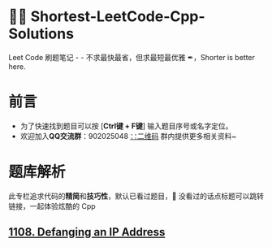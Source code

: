 # 🐱‍👤 Shortest-LeetCode-Cpp-Solutions
Leet Code 刷题笔记 - - 不求最快最省，但求最短最优雅 ✒，Shorter is better here.

# 前言
- 为了快速找到题目可以按 [**Ctrl键 + F键**] 输入题目序号或名字定位。
- 欢迎加入**QQ交流群**：902025048 [∷二维码](QR.png) 群内提供更多相关资料~

# 题库解析
此专栏追求代码的**精简**和**技巧性**，默认已看过题目，🤖 没看过的话点标题可以跳转链接，一起体验炫酷的 Cpp

## [1108. Defanging an IP Address](https://leetcode.com/problems/defanging-an-ip-address/)
